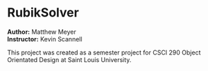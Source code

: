 RubikSolver
===========

**Author:** Matthew Meyer   
**Instructor:** Kevin Scannell


This project was created as a semester project for CSCI 290 Object Orientated Design at Saint
Louis University.    
